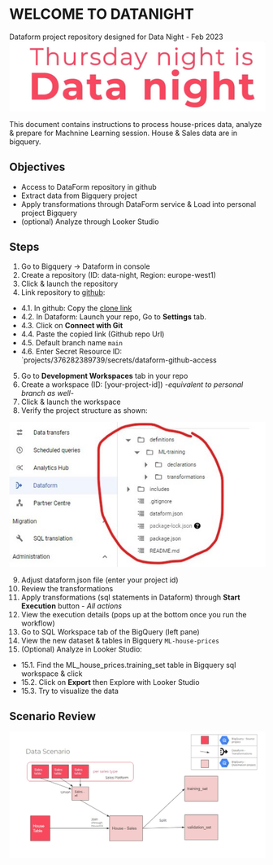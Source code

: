 # WELCOME TO DATANIGHT
Dataform project repository designed for Data Night - Feb 2023
![data-night](https://github.com/devoteamgcloud/data-night-dataform/blob/main/pics/data-night.jpg)

This document contains instructions to process house-prices data, analyze & prepare for Machnine Learning session.
House & Sales data are in bigquery. 
## Objectives
* Access to DataForm repository in github
* Extract data from Bigquery project
* Apply transformations through DataForm service & Load into personal project Bigquery
* (optional) Analyze through Looker Studio

## Steps
1. Go to Bigquery -> Dataform in console
2. Create a repository (ID: data-night, Region: europe-west1)
3. Click & launch the repository
4. Link repository to [github](https://github.com/devoteamgcloud/data-night-dataform):
* 4.1. In github: Copy the [clone link](https://github.com/devoteamgcloud/data-night-dataform.git)
* 4.2. In Dataform: Launch your repo, Go to **Settings** tab.
* 4.3. Click on **Connect with Git**
* 4.4. Paste the copied link (Github repo Url)
* 4.5. Default branch name `main`
* 4.6. Enter Secret Resource ID: `projects/376282389739/secrets/dataform-github-access
5. Go to **Development Workspaces** tab in your repo
6. Create a workspace (ID: [your-project-id]) *-equivalent to personal branch as well-*
7. Click & launch the workspace
8. Verify the project structure as shown:

![image](https://github.com/devoteamgcloud/data-night-dataform/blob/main/pics/folder-structure.jpg?raw=true)

9. Adjust dataform.json file (enter your project id)
10. Review the transformations
11. Apply transformations  (sql statements in Dataform) through **Start Execution** button - *All actions*
12. View the execution details (pops up at the bottom once you run the workflow)
13. Go to SQL Workspace tab of the BigQuery (left pane)
14. View the new dataset & tables in Bigquery `ML-house-prices`
15. (Optional) Analyze in Looker Studio:
* 15.1. Find the ML_house_prices.training_set table in Bigquery sql workspace & click
* 15.2. Click on **Export** then Explore with Looker Studio
* 15.3. Try to visualize the data

## Scenario Review
![scenario](https://github.com/devoteamgcloud/data-night-dataform/blob/main/pics/scenario.jpg)